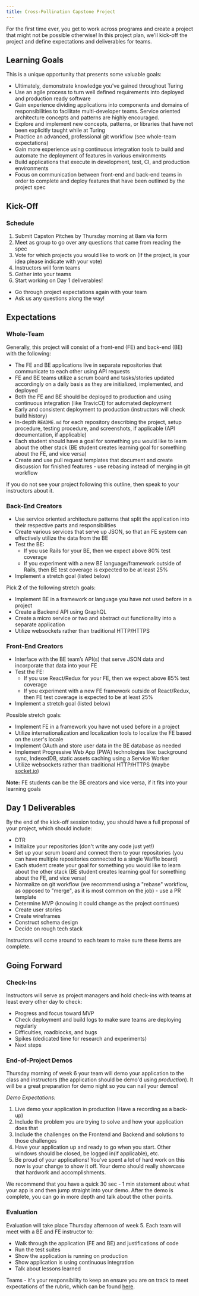 ```yaml
---
title: Cross-Pollination Capstone Project
---
```


For the first time ever, you get to work across programs and create a project that might not be possible otherwise! In this project plan, we'll kick-off the project and define expectations and deliverables for teams.

## Learning Goals

This is a unique opportunity that presents some valuable goals:

* Ultimately, demonstrate knowledge you've gained throughout Turing
* Use an agile process to turn well defined requirements into deployed and production ready software
* Gain experience dividing applications into components and domains of responsibilities to facilitate multi-developer teams. Service oriented architecture concepts and patterns are highly encouraged.
* Explore and implement new concepts, patterns, or libraries that have not been explicitly taught while at Turing
* Practice an advanced, professional git workflow (see whole-team expectations)
* Gain more experience using continuous integration tools to build and automate the deployment of features in various environments
* Build applications that execute in development, test, CI, and production environments
* Focus on communication between front-end and back-end teams in order to complete and deploy features that have been outlined by the project spec

## Kick-Off

### Schedule

1. Submit Capston Pitches by Thursday morning at 8am via form
1. Meet as group to go over any questions that came from reading the spec
1. Vote for which projects you would like to work on (If the project, is your idea please indicate with your vote)
1. Instructors will form teams
1. Gather into your teams
1. Start working on Day 1 deliverables!
  * Go through project expectations again with your team
  * Ask us any questions along the way!

## Expectations

### Whole-Team

Generally, this project will consist of a front-end (FE) and back-end (BE) with the following:

* The FE and BE applications live in separate repositories that communicate to each other using API requests
* FE and BE teams utilize a scrum board and tasks/stories updated accordingly on a daily basis as they are initialized, implemented, and deployed
* Both the FE and BE should be deployed to production and using continuous integration (like TravicCI) for automated deployment
* Early and consistent deployment to production (instructors will check build history)
* In-depth `README.md` for each repository describing the project, setup procedure, testing procedure, and screenshots, if applicable (API documentation, if applicable)
* Each student should have a goal for something you would like to learn about the other stack (BE student creates learning goal for something about the FE, and vice versa)
* Create and use pull request templates that document and create discussion for finished features - use rebasing instead of merging in git workflow

If you do not see your project following this outline, then speak to your instructors about it.

### Back-End Creators

* Use service oriented architecture patterns that split the application into their respective parts and responsibilities
* Create various services that serve up JSON, so that an FE system can effectively utilize the data from the BE
* Test the BE:
  * If you use Rails for your BE, then we expect above 80% test coverage
  * If you experiment with a new BE language/framework outside of Rails, then BE test coverage is expected to be at least 25%
* Implement a stretch goal (listed below)

Pick **2** of the following stretch goals:

* Implement BE in a framework or language you have not used before in a project
* Create a Backend API using GraphQL
* Create a micro service or two and abstract out functionality into a separate application
* Utilize websockets rather than traditional HTTP/HTTPS

### Front-End Creators

* Interface with the BE team’s API(s) that serve JSON data and incorporate that data into your FE
* Test the FE:
  * If you use React/Redux for your FE, then we expect above 85% test coverage
  * If you experiment with a new FE framework outside of React/Redux, then FE test coverage is expected to be at least 25%
* Implement a stretch goal (listed below)

Possible stretch goals:

* Implement FE in a framework you have not used before in a project
* Utilize internationalization and localization tools to localize the FE based on the user's locale
* Implement OAuth and store user data in the BE database as needed
* Implement Progressive Web App (PWA) technologies like: background sync, IndexedDB, static assets caching using a Service Worker
* Utilize websockets rather than traditional HTTP/HTTPS (maybe [socket.io](https://socket.io/))

**Note:** FE students can be the BE creators and vice versa, if it fits into your learning goals

## Day 1 Deliverables

By the end of the kick-off session today, you should have a full proposal of your project, which should include:

* DTR
* Initialize your repositories (don't write any code just yet!)
* Set up your scrum board and connect them to your repositories (you can have multiple repositories connected to a single Waffle board)
* Each student create your goal for something you would like to learn about the other stack (BE student creates learning goal for something about the FE, and vice versa)
* Normalize on git workflow (we recommend using a "rebase" workflow, as opposed to "merge", as it is most common on the job) - use a PR template
* Determine MVP (knowing it could change as the project continues)
* Create user stories
* Create wireframes
* Construct schema design
* Decide on rough tech stack

Instructors will come around to each team to make sure these items are complete.

## Going Forward

### Check-Ins

Instructors will serve as project managers and hold check-ins with teams at least every other day to check:

* Progress and focus toward MVP
* Check deployment and build logs to make sure teams are deploying regularly
* Difficulties, roadblocks, and bugs
* Spikes (dedicated time for research and experiments)
* Next steps


### End-of-Project Demos

Thursday morning of week 6 your team will demo your application to the class and instructors (the application should be demo'd using _production_). It will be a great preparation for demo night so you can nail your demos!

_Demo Expectations:_
1. Live demo your application in production (Have a recording as a back-up)
1. Include the problem you are trying to solve and how your application does that
1. Include the challenges on the Frontend and Backend and solutions to those challenges
1. Have your application up and ready to go when you start. Other windows should be closed, be logged in(if applicable), etc.
1. Be proud of your applications! You've spent a lot of hard work on this now is your change to show it off. Your demo should really showcase that hardwork and accomplishments.

We recommend that you have a quick 30 sec - 1 min statement about what your app is and then jump straight into your demo. After the demo is complete, you can go in more depth and talk about the other points.

### Evaluation

Evaluation will take place Thursday afternoon of week 5. Each team will meet with a BE and FE instructor to:

* Walk through the application (FE and BE) and justifications of code
* Run the test suites
* Show the application is running on production
* Show application is using continuous integration
* Talk about lessons learned

Teams - it's your responsibility to keep an ensure you are on track to meet expectations of the rubric, which can be found [here](./cross_pollination_rubric).
